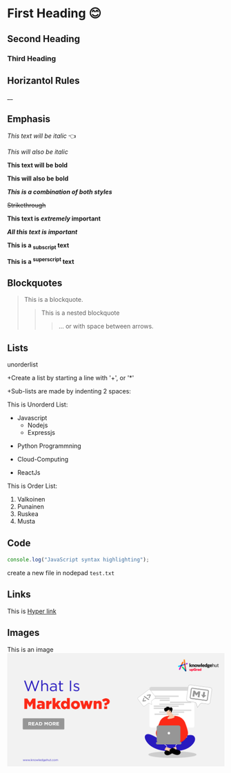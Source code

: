 # First Heading :blush:
## Second Heading
### Third Heading

## Horizantol Rules
   __

## Emphasis
*This text will be italic* :point_left:

_This will also be italic_

**This text will be bold**

__This will also be bold__


_**This is a combination of both styles**_

 ~~Strikethrough~~

 **This text is _extremely_ important**

 ***All this text is important***

 **This is a <sub>subscript</sub> text**

 **This is a <sup>superscript</sup> text**
 ## Blockquotes
 > This is a blockquote.
 >> This is a nested blockquote
 > > >... or with space between arrows.

 ## Lists
unorderlist

+Create a list by starting a line with '+', or '*'

+Sub-lists are made by indenting 2 spaces:

 This is Unorderd List:
  * Javascript
     + Nodejs
     - Expressjs
  + Python Programmning
  - Cloud-Computing
  * ReactJs
    
This is Order List:
  1. Valkoinen
  2. Punainen
  3. Ruskea
  4. Musta

 ## Code 
```javascript
console.log("JavaScript syntax highlighting");
```
create a new file in nodepad ```test.txt```


  ## Links
   This is [Hyper link](https://en.wikipedia.org/wiki/Markdown)

## Images
This is an image
![alt text](mark.png "Logo Title Text 1")
